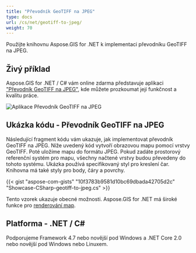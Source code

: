 ```yaml
---
title: "Převodník GeoTIFF na JPEG"
type: docs
url: /cs/net/geotiff-to-jpeg/
weight: 70
---
```


Použijte knihovnu Aspose.GIS for .NET k implementaci převodníku GeoTIFF na JPEG.

## **Živý příklad**

Aspose.GIS for .NET / C# vám online zdarma představuje aplikaci ["Převodník GeoTIFF na JPEG"](https://products.aspose.app/gis/viewer/geotiff-to-jpeg), kde můžete prozkoumat její funkčnost a kvalitu práce.

![Aplikace Převodník GeoTIFF na JPEG](viewer.png)

## **Ukázka kódu - Převodník GeoTIFF na JPEG**

Následující fragment kódu vám ukazuje, jak implementovat převodník GeoTIFF na JPEG. Níže uvedený kód vytvoří obrazovou mapu pomocí vrstvy GeoTIFF. Poté uložíme mapu do formátu JPEG. Pokud zadáte prostorový referenční systém pro mapu, všechny načtené vrstvy budou převedeny do tohoto systému.
Ukázka používá specifikovaný styl pro kreslení čar. Knihovna má také styly pro body, čáry a povrchy.

{{< gist "aspose-com-gists" "10f3783b9581d10bc69dbada42705d2c" "Showcase-CSharp-geotiff-to-jpeg.cs" >}}

Tento vzorek ukazuje obecné možnosti. Aspose.GIS for .NET má široké funkce pro [renderování map](https://docs.aspose.com/gis/net/map-rendering/).

## **Platforma - .NET / C#**

Podporujeme Framework 4.7 nebo novější pod Windows a .NET Core 2.0 nebo novější pod Windows nebo Linuxem.
